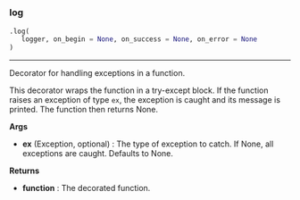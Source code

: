 #


### log
```python
.log(
   logger, on_begin = None, on_success = None, on_error = None
)
```

---
Decorator for handling exceptions in a function.

This decorator wraps the function in a try-except block. If the function raises an exception of type `ex`, the exception is caught and its message is printed. The function then returns None.


**Args**

* **ex** (Exception, optional) : The type of exception to catch. If None, all exceptions are caught. Defaults to None.


**Returns**

* **function**  : The decorated function.

